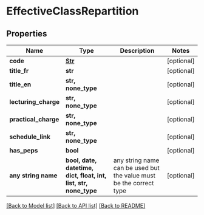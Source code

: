 # EffectiveClassRepartition


## Properties
Name | Type | Description | Notes
------------ | ------------- | ------------- | -------------
**code** | [**Str**](Str.md) |  | [optional] 
**title_fr** | **str** |  | [optional] 
**title_en** | **str, none_type** |  | [optional] 
**lecturing_charge** | **str, none_type** |  | [optional] 
**practical_charge** | **str, none_type** |  | [optional] 
**schedule_link** | **str, none_type** |  | [optional] 
**has_peps** | **bool** |  | [optional] 
**any string name** | **bool, date, datetime, dict, float, int, list, str, none_type** | any string name can be used but the value must be the correct type | [optional]

[[Back to Model list]](../README.md#documentation-for-models) [[Back to API list]](../README.md#documentation-for-api-endpoints) [[Back to README]](../README.md)


